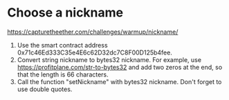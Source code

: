 # Choose a nickname
https://capturetheether.com/challenges/warmup/nickname/

1. Use the smart contract address 0x71c46Ed333C35e4E6c62D32dc7C8F00D125b4fee.
2. Convert string nickname to bytes32 nickname. For example, use https://profitplane.com/str-to-bytes32 and add two zeros at the end, so that the length is 66 characters.
3. Call the function "setNickname" with bytes32 nickname. Don't forget to use double quotes.